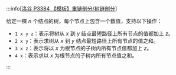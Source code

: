 :::info[[洛谷 P3384 【模板】重链剖分/树链剖分](https://www.luogu.com.cn/problem/P3384)]

给定一棵 $n$ 个结点的树，每个节点上包含一个数值，支持以下操作：

- `1 x y z`：表示将树从 $x$ 到 $y$ 结点最短路径上所有节点的值都加上 $z$。
- `2 x y`：表示求树从 $x$ 到 $y$ 结点最短路径上所有节点的值之和。
- `3 x z`：表示将以 $x$ 为根节点的子树内所有节点值都加上 $z$。
- `4 x`：表示求以 $x$ 为根节点的子树内所有节点值之和。

:::
